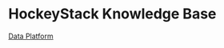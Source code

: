 # HockeyStack Knowledge Base

[Data Platform](HockeyStack%20Knowledge%20Base%200520434992184e88b790eccbdd03f331/Data%20Platform%2076c9d019ad494a8d9cbe63d3b544e89f.md)